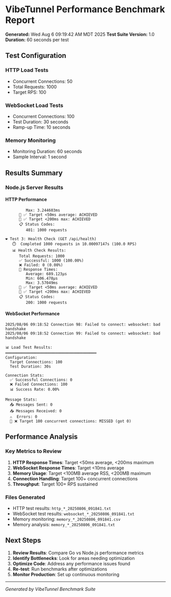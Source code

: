 # VibeTunnel Performance Benchmark Report

**Generated:** Wed Aug  6 09:19:42 AM MDT 2025
**Test Suite Version:** 1.0
**Duration:** 60 seconds per test

## Test Configuration

### HTTP Load Tests
- Concurrent Connections: 50
- Total Requests: 1000  
- Target RPS: 100

### WebSocket Load Tests
- Concurrent Connections: 100
- Test Duration: 30 seconds
- Ramp-up Time: 10 seconds

### Memory Monitoring
- Monitoring Duration: 60 seconds
- Sample Interval: 1 second

## Results Summary

### Node.js Server Results

#### HTTP Performance
```
         Max: 3.244603ms
      🎯 ✅ Target <50ms average: ACHIEVED
      🎯 ✅ Target <200ms max: ACHIEVED
      📋 Status Codes:
         401: 1000 requests

❤️ Test 3: Health Check (GET /api/health)
   ⏱️  Completed 1000 requests in 10.00097147s (100.0 RPS)
   📊 Health Check Results:
      Total Requests: 1000
      ✅ Successful: 1000 (100.00%)
      ❌ Failed: 0 (0.00%)
      📏 Response Times:
         Average: 689.123µs
         Min: 606.478µs
         Max: 3.57049ms
      🎯 ✅ Target <50ms average: ACHIEVED
      🎯 ✅ Target <200ms max: ACHIEVED
      📋 Status Codes:
         200: 1000 requests
```

#### WebSocket Performance
```
2025/08/06 09:18:52 Connection 98: Failed to connect: websocket: bad handshake
2025/08/06 09:18:52 Connection 99: Failed to connect: websocket: bad handshake

📊 Load Test Results:
════════════════════════════════════════
Configuration:
  Target Connections: 100
  Test Duration: 30s

Connection Stats:
  ✅ Successful Connections: 0
  ❌ Failed Connections: 100
  📊 Success Rate: 0.00%

Message Stats:
  📤 Messages Sent: 0
  📥 Messages Received: 0
  ⚠️  Errors: 0
  🔗 ❌ Target 100 concurrent connections: MISSED (got 0)

```


## Performance Analysis

### Key Metrics to Review
1. **HTTP Response Times**: Target <50ms average, <200ms maximum
2. **WebSocket Response Times**: Target <10ms average  
3. **Memory Usage**: Target <100MB average RSS, <200MB maximum
4. **Connection Handling**: Target 100+ concurrent connections
5. **Throughput**: Target 100+ RPS sustained

### Files Generated
- HTTP test results: `http_*_20250806_091841.txt`
- WebSocket test results: `websocket_*_20250806_091841.txt` 
- Memory monitoring: `memory_*_20250806_091841.csv`
- Memory analysis: `memory_*_20250806_091841.txt`

## Next Steps

1. **Review Results**: Compare Go vs Node.js performance metrics
2. **Identify Bottlenecks**: Look for areas needing optimization
3. **Optimize Code**: Address any performance issues found
4. **Re-test**: Run benchmarks after optimizations
5. **Monitor Production**: Set up continuous monitoring

---
*Generated by VibeTunnel Benchmark Suite*
